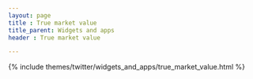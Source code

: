 ```yaml
---
layout: page
title : True market value
title_parent: Widgets and apps
header : True market value

---
```


{% include themes/twitter/widgets_and_apps/true_market_value.html %}